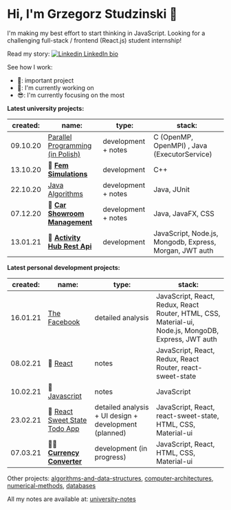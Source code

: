 # Hi, I'm Grzegorz Studzinski 👋

I'm making my best effort to start thinking in JavaScript. Looking for a challenging full-stack / frontend (React.js) student internship!

Read my story: [![Linkedin](https://i.stack.imgur.com/gVE0j.png) LinkedIn bio](https://www.linkedin.com/in/grzegorzstudzinski/)

See how I work:

- 📌: important project
- 👋: I'm currently working on
- 😎: I'm currently focusing on the most

**Latest university projects:**

 created: | name:                                | type:       | stack:                           |
|----------|--------------------------------------|-------------|----------------------------------|
| 09.10.20 | [Parallel Programming (in Polish)](https://github.com/gregwell/university-notes/tree/main/polish/parallel-programming) | development + notes       | C (OpenMP, OpenMPI) , Java (ExecutorService)                         |
| 13.10.20 | 📌 **[Fem Simulations](https://github.com/gregwell/fem-simulations)**                      | development | C++                              |
| 22.10.20 | [Java Algorithms](https://github.com/gregwell/java-algorithms)                      | development + notes | Java, JUnit                             |
| 07.12.20 | 📌 **[Car Showroom Management](https://github.com/gregwell/car-showroom-management)**              | development + notes | Java, JavaFX, CSS                             |
| 13.01.21 | 📌 **[Activity Hub Rest Api](https://github.com/gregwell/activity-hub-rest-api)**                         | development | JavaScript, Node.js, Mongodb, Express, Morgan, JWT auth |


**Latest personal development projects:**

 created: | name:                                | type:       | stack:                           |
|----------|--------------------------------------|-------------|----------------------------------|
| 16.01.21    |  [The Facebook](https://github.com/gregwell/the-facebook)                | detailed analysis              | JavaScript, React, Redux, React Router, HTML, CSS, Material-ui, Node.js, MongoDB, Express, JWT auth |
| 08.02.21     |👋 [React](https://github.com/gregwell/university-notes/blob/main/english/javascript/react.md)      | notes                 | JavaScript, React, Redux, React Router, react-sweet-state                           |
| 10.02.21    |👋 [Javascript](https://github.com/gregwell/university-notes/blob/main/english/javascript/javascript.md) | notes                 | JavaScript             |
| 23.02.21    | 👋 [React Sweet State Todo App](https://github.com/gregwell/react-sweet-state-todo-app)        | detailed analysis + UI design + development (planned) | JavaScript, React, react-sweet-state, HTML, CSS, Material-ui     
| 07.03.21    | 📌😎 **[Currency Converter](https://github.com/gregwell/currency-converter)**        | development (in progress) | JavaScript, React, HTML, CSS, Material-ui     

Other projects: [algorithms-and-data-structures](https://github.com/gregwell/algorithms-and-data-structures), [computer-architectures](https://github.com/gregwell/x86-assembly), [numerical-methods](https://github.com/gregwell/numerical-methods), [databases](https://github.com/gregwell/db2020)

All my notes are available at: [university-notes](https://github.com/gregwell/university-notes)
